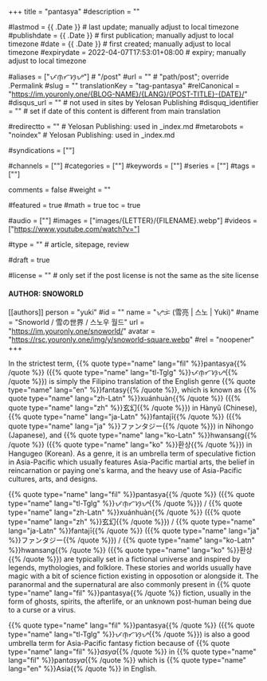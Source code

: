 +++
title = "pantasya"
#description = ""

#lastmod = {{ .Date }}                 # last update; manually adjust to local timezone
#publishdate = {{ .Date }}             # first publication; manually adjust to local timezone
#date = {{ .Date }}                    # first created; manually adjust to local timezone
#expirydate = 2022-04-07T17:53:01+08:00              # expiry; manually adjust to local timezone

#aliases = ["ᜉᜈ᜔ᜆᜐ᜔ᜌ"]                                        # "/post"
#url = ""                                              # "path/post"; override .Permalink
#slug = ""
translationKey = "tag-pantasya"
#relCanonical = "https://im.youronly.one/{BLOG-NAME}/{LANG}/{POST-TITLE}-{DATE}/"
#disqus_url = ""                                       # not used in sites by Yelosan Publishing
#disquq_identifier = ""                                # set if date of this content is different from main translation

#redirectto = ""                                       # Yelosan Publishing: used in _index.md
#metarobots = "noindex"                                # Yelosan Publishing: used in _index.md

#syndications = [""]

#channels = [""]
#categories = [""]
#keywords = [""]
#series = [""]
#tags = [""]

comments = false
#weight = ""

#featured = true
#math = true
toc = true

#audio = [""]
#images = ["images/{LETTER}/{FILENAME}.webp"]
#videos = ["https://www.youtube.com/watch?v="]

#type = ""                                             # article, sitepage, review

#draft = true

#license = ""                                          # only set if the post license is not the same as the site license

#### AUTHOR: SNOWORLD ####
[[authors]]
  person = "yuki"
  #id = ""
  name = "ᜌᜓᜃᜒ (雪亮 | 스노 | Yuki)"
  #name = "Snoworld / 雪の世界 / 스노우 월드"
  url = "https://im.youronly.one/snoworld/"
  avatar = "https://rsc.youronly.one/img/y/snoworld-square.webp"
  #rel = "noopener"
+++

In the strictest term, {{% quote type="name" lang="fil" %}}pantasya{{% /quote %}} ({{% quote type="name" lang="tl-Tglg" %}}ᜉᜈ᜔ᜆᜐ᜔ᜌ{{% /quote %}}) is simply the Filipino translation of the English genre {{% quote type="name" lang="en" %}}fantasy{{% /quote %}}, which is known as {{% quote type="name" lang="zh-Latn" %}}xuánhuàn{{% /quote %}} ({{% quote type="name" lang="zh" %}}玄幻{{% /quote %}}) in Hànyǔ (Chinese), {{% quote type="name" lang="ja-Latn" %}}fantajī{{% /quote %}} ({{% quote type="name" lang="ja" %}}ファンタジー{{% /quote %}}) in Nihongo (Japanese), and {{% quote type="name" lang="ko-Latn" %}}hwansang{{% /quote %}} ({{% quote type="name" lang="ko" %}}환상{{% /quote %}}) in Hangugeo (Korean). As a genre, it is an umbrella term of speculative fiction in Asia-Pacific which usually features Asia-Pacific martial arts, the belief in reincarnation or paying one's karma, and the heavy use of Asia-Pacific cultures, arts, and designs.

{{% quote type="name" lang="fil" %}}pantasya{{% /quote %}} ({{% quote type="name" lang="tl-Tglg" %}}ᜉᜈ᜔ᜆᜐ᜔ᜌ{{% /quote %}}) / {{% quote type="name" lang="zh-Latn" %}}xuánhuàn{{% /quote %}} ({{% quote type="name" lang="zh" %}}玄幻{{% /quote %}}) / {{% quote type="name" lang="ja-Latn" %}}fantajī{{% /quote %}} ({{% quote type="name" lang="ja" %}}ファンタジー{{% /quote %}}) / {{% quote type="name" lang="ko-Latn" %}}hwansang{{% /quote %}} ({{% quote type="name" lang="ko" %}}환상{{% /quote %}}) are typically set in a fictional universe and inspired by legends, mythologies, and folklore. These stories and worlds usually have magic with a bit of science fiction existing in opposotion or alongside it. The paranormal and the supernatural are also commonly present in {{% quote type="name" lang="fil" %}}pantasya{{% /quote %}} fiction, usually in the form of ghosts, spirits, the afterlife, or an unknown post-human being due to a curse or a virus.

{{% quote type="name" lang="fil" %}}pantasya{{% /quote %}} ({{% quote type="name" lang="tl-Tglg" %}}ᜉᜈ᜔ᜆᜐ᜔ᜌ{{% /quote %}}) is also a good umbrella term for Asia-Pacific fantasy fiction because of {{% quote type="name" lang="fil" %}}*asya*{{% /quote %}} in {{% quote type="name" lang="fil" %}}pant*asya*{{% /quote %}} which is {{% quote type="name" lang="en" %}}Asia{{% /quote %}} in English.

